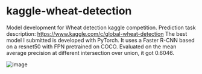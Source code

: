 # kaggle-wheat-detection

Model development for Wheat detection kaggle competition.
Prediction task description: https://www.kaggle.com/c/global-wheat-detection
The best model I submitted is developed with PyTorch. It uses a Faster R-CNN based on a resnet50 with FPN pretrained on COCO.
Evaluated on the mean average precision at different intersection over union, it got 0.6046.

![image](https://user-images.githubusercontent.com/24422668/133229551-b16aa54a-3272-45f3-bf87-18ef3659b61d.png)

